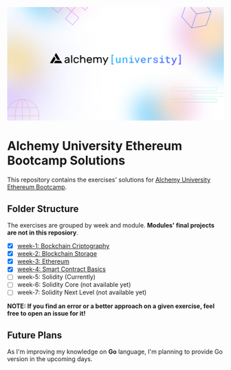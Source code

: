 <img src="./assets/alchemy-university.png">

# Alchemy University Ethereum Bootcamp Solutions

This repository contains the exercises' solutions for [Alchemy University Ethereum Bootcamp](https://university.alchemy.com/home).

## Folder Structure

The exercises are grouped by week and module. **Modules' final projects are not in this reposiory**.

- [x] [week-1: Bockchain Criptography](./week1-Blockchain-Cryptography/)
- [x] [week-2: Blockchain Storage](./week2-Blockchain-Storage/)
- [x] [week-3: Ethereum](./week3-Etheruem/)
- [x] [week-4: Smart Contract Basics](./week4-Smart-Contract-Basics/)
- [ ] week-5: Solidity (Currently)
- [ ] week-6: Solidity Core (not available yet)
- [ ] week-7: Solidity Next Level (not available yet)

**NOTE: If you find an error or a better approach on a given exercise, feel free to open an issue for it!**

## Future Plans

As I'm improving my knowledge on **Go** language, I'm planning to provide Go version in the upcoming days.

